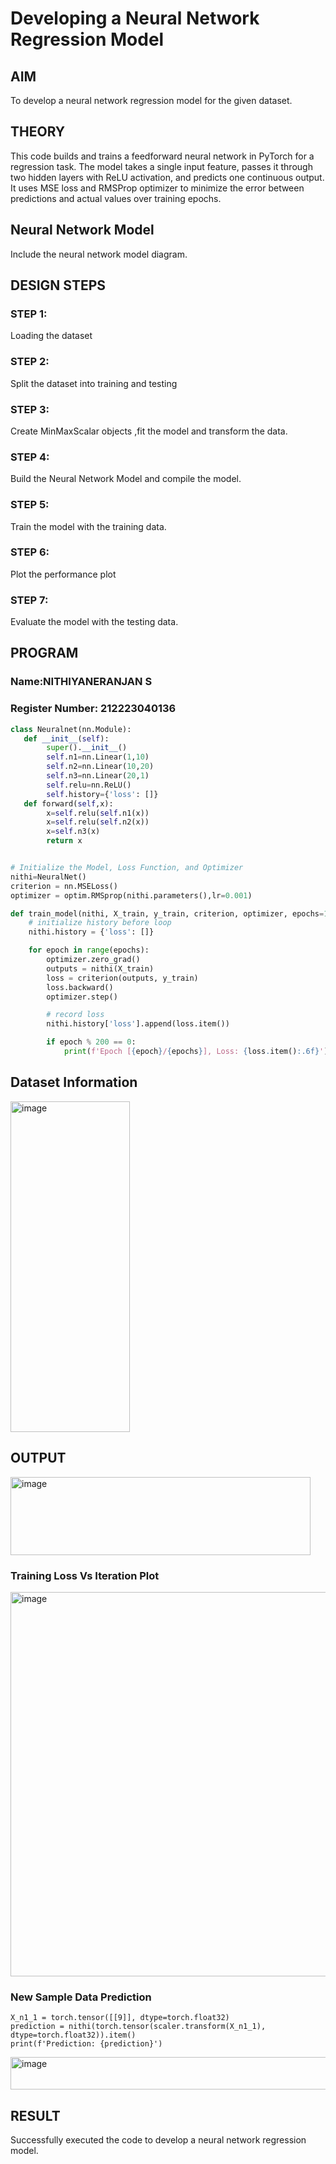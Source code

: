 # Developing a Neural Network Regression Model

## AIM

To develop a neural network regression model for the given dataset.

## THEORY

This code builds and trains a feedforward neural network in PyTorch for a regression task.
The model takes a single input feature, passes it through two hidden layers with ReLU activation, and predicts one continuous output.
It uses MSE loss and RMSProp optimizer to minimize the error between predictions and actual values over training epochs.

## Neural Network Model

Include the neural network model diagram.

## DESIGN STEPS

### STEP 1:

Loading the dataset

### STEP 2:

Split the dataset into training and testing

### STEP 3:

Create MinMaxScalar objects ,fit the model and transform the data.

### STEP 4:

Build the Neural Network Model and compile the model.

### STEP 5:

Train the model with the training data.

### STEP 6:

Plot the performance plot

### STEP 7:

Evaluate the model with the testing data.

## PROGRAM
### Name:NITHIYANERANJAN S
### Register Number: 212223040136
```python
class Neuralnet(nn.Module):
   def __init__(self):
        super().__init__()
        self.n1=nn.Linear(1,10)
        self.n2=nn.Linear(10,20)
        self.n3=nn.Linear(20,1)
        self.relu=nn.ReLU()
        self.history={'loss': []}
   def forward(self,x):
        x=self.relu(self.n1(x))
        x=self.relu(self.n2(x))
        x=self.n3(x)
        return x


# Initialize the Model, Loss Function, and Optimizer
nithi=NeuralNet()
criterion = nn.MSELoss()
optimizer = optim.RMSprop(nithi.parameters(),lr=0.001)

def train_model(nithi, X_train, y_train, criterion, optimizer, epochs=1000):
    # initialize history before loop
    nithi.history = {'loss': []}

    for epoch in range(epochs):
        optimizer.zero_grad()
        outputs = nithi(X_train)
        loss = criterion(outputs, y_train)
        loss.backward()
        optimizer.step()

        # record loss
        nithi.history['loss'].append(loss.item())

        if epoch % 200 == 0:
            print(f'Epoch [{epoch}/{epochs}], Loss: {loss.item():.6f}')


```
## Dataset Information

<img width="191" height="529" alt="image" src="https://github.com/user-attachments/assets/1cb9e9e8-6c25-402f-8e80-bd74f74f2c58" />

## OUTPUT
<img width="480" height="125" alt="image" src="https://github.com/user-attachments/assets/473153db-4ac6-4de3-94ba-7f769372f2f6" />

### Training Loss Vs Iteration Plot

<img width="1011" height="615" alt="image" src="https://github.com/user-attachments/assets/cd8b63a0-448e-4505-92ac-82df4293d2eb" />

### New Sample Data Prediction
```
X_n1_1 = torch.tensor([[9]], dtype=torch.float32)
prediction = nithi(torch.tensor(scaler.transform(X_n1_1), dtype=torch.float32)).item()
print(f'Prediction: {prediction}')
```
<img width="912" height="52" alt="image" src="https://github.com/user-attachments/assets/6e904fcc-409c-43bf-ae28-064e3c41a6d5" />

## RESULT

Successfully executed the code to develop a neural network regression model.

